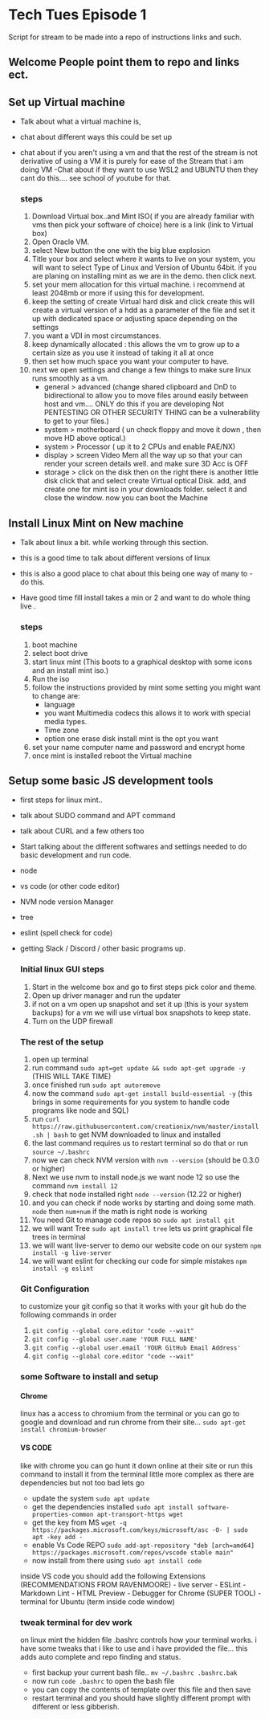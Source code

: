 # Tech Tues Episode 1

Script for stream to be made into a repo of instructions links and such.

## Welcome People point them to repo and links ect.


## Set up Virtual machine

  - Talk about what a virtual machine is,
  - chat about different ways this could be set up
  - chat about if you aren't using a vm and that the rest of the stream is not derivative of using a VM it is purely for ease of the Stream that i am doing VM
  -Chat about if they want to use WSL2 and UBUNTU then they cant do this.... see school of youtube for that.

    ### steps

    1. Download Virtual box..and Mint ISO( if you are already familiar with vms then pick your software of choice)
      here is a link (link to Virtual box)
    1. Open Oracle VM.
    1. select New button the one with the big blue explosion
    1. Title your box and select where it wants to live on your system,
    you will want to select Type of Linux and Version of Ubuntu 64bit. if you are planing on installing mint as we are in the demo. then click next.
    1. set your mem allocation for this virtual machine. i recommend at least 2048mb or more if using this for development.
    1. keep the setting of create Virtual hard disk and click create this will create a virtual version of a hdd as a parameter of the file and set it up with dedicated space or adjusting space depending on the settings
    1. you want a VDI in most circumstances.
    1. keep dynamically allocated : this allows the vm to grow up to a certain size as you use it instead of taking it all at once
    1. then set how much space you want your computer to have.
    1. next we open settings and change a few things to make sure linux runs smoothly as a vm.
        - general > advanced (change shared clipboard and DnD to bidirectional to allow you to move files around easily between host and vm.... ONLY do this if you are developing Not PENTESTING OR OTHER SECURITY THING can be a vulnerability to get to your files.)
        - system > motherboard ( un check floppy and move it down , then move HD above optical.)
        - system > Processor ( up it to 2 CPUs and enable PAE/NX)
        - display > screen Video Mem all the way up so that your can render your screen details well. and make sure 3D Acc is OFF
        - storage > click on the disk then on the right there is another little disk click that and select create Virtual optical Disk.
        add, and create one for mint iso in your downloads folder. select it and close the window. now you can boot the Machine

## Install Linux Mint on New machine

- Talk about linux a bit. while working through this section.
- this is a good time to talk about different versions of linux
- this is also a good place to chat about this being one way of many to - do this.
- Have good time fill install takes a min or 2 and want to do whole thing live .

  ### steps

    1. boot machine
    1. select boot drive
    1. start linux mint (This boots to a graphical desktop with some icons and an install mint iso.)
    1. Run the iso
    1. follow the instructions provided by mint some setting you might want to change are:
        - language
        - you want Multimedia codecs this allows it to work with special media types.
        - Time zone
        - option one erase disk install mint is the opt you want
    1. set your name computer name and password and encrypt home
    1. once mint is installed reboot the Virtual machine

## Setup some basic JS development tools

- first steps for linux mint..
- talk about SUDO command and APT command
- talk about CURL and a few others too
- Start talking about the different softwares and settings needed to do basic development and run code.
- node
- vs code (or other code editor)
- NVM node version Manager
- tree
- eslint (spell check for code)
- getting Slack / Discord / other basic programs up.

  ### Initial linux GUI steps

    1. Start in the welcome box and go to first steps pick color and theme.
    1. Open up driver manager and run the updater
    1. if not on a vm open up snapshot and set it up (this is your system backups) for a vm we will use virtual box snapshots to keep state.
    1. Turn on the UDP firewall

  ### The rest of the setup

    1. open up terminal
    1. run command `sudo apt=get update && sudo apt-get upgrade -y` (THIS WILL TAKE TIME)
    1. once finished run `sudo apt autoremove`
    1. now the command `sudo apt-get install build-essential -y` (this brings in some requirements for you system to handle code programs like node and SQL)
    1. run `curl https://raw.githubusercontent.com/creationix/nvm/master/install.sh | bash` to get NVM downloaded to linux and installed
    1. the last command requires us to restart terminal so do that or run `source ~/.bashrc`
    1. now we can check NVM version with `nvm --version` (should be 0.3.0 or higher)
    1. Next we use nvm to install node.js we want node 12 so use the command `nvm install 12`
    1. check that node installed right `node --version` (12.22 or higher)
    1. and you can check if node works by starting and doing some math. `node` then `num+num` if the math is right node is working
    1. You need Git to manage code repos so `sudo apt install git`
    1. we will want Tree `sudo apt install tree` lets us print graphical file trees in terminal
    1. we will want live-server to demo our website code on our system `npm install -g live-server`
    1. we will want eslint for checking our code for simple mistakes `npm install -g eslint`

  ### Git Configuration

    to customize your git config so that it works with your git hub do the following commands in order
    1. `git config --global core.editor "code --wait"`
    1. `git config --global user.name 'YOUR FULL NAME'`
    1. `git config --global user.email 'YOUR GitHub Email Address'`
    1. `git config --global core.editor "code --wait"`

  ### some Software to install and setup

    #### Chrome
    
    linux has a access to chromium from the terminal or you can go to google and download and run chrome from their site... 
    `sudo apt-get install chromium-browser`

    #### VS CODE

    like with chrome you can go hunt it down online at their site or run this command to install it from the terminal little more complex as there are dependencies but not too bad lets go

    - update the system `sudo apt update`
    - get the dependencies installed `sudo apt install software-properties-common apt-transport-https wget`
    - get the key from MS `wget -q https://packages.microsoft.com/keys/microsoft/asc -O- | sudo apt -key add -`
    - enable Vs Code REPO `sudo add-apt-repository "deb [arch=amd64] https://packages.microsoft.com/repos/vscode stable main"`
    - now install from there using `sudo apt install code`

    inside VS code you should add the following Extensions (RECOMMENDATIONS FROM RAVENMOORE)
      - live server
      - ESLint
      - Markdown Lint
      - HTML Preview
      - Debugger for Chrome (SUPER TOOL)
      - terminal for Ubuntu (term inside code window)

  ### tweak terminal for dev work

  on linux mint the hidden file .bashrc controls how your terminal works. i have some tweaks that i like to use and i have provided the file... this adds auto complete and repo finding and status.

  - first backup your current bash file.. `mv ~/.bashrc .bashrc.bak`
  - now run `code .bashrc` to open the bash file
  - you can copy the contents of template over this file and then save
  - restart terminal and you should have slightly different prompt with different or less gibberish.
